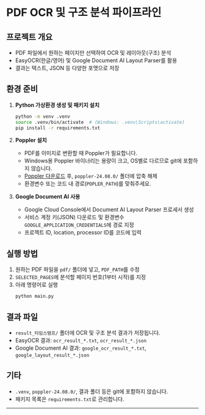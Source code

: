 # PDF OCR 및 구조 분석 파이프라인

## 프로젝트 개요
- PDF 파일에서 원하는 페이지만 선택하여 OCR 및 레이아웃(구조) 분석
- EasyOCR(한글/영어) 및 Google Document AI Layout Parser를 활용
- 결과는 텍스트, JSON 등 다양한 포맷으로 저장

## 환경 준비
1. **Python 가상환경 생성 및 패키지 설치**
   ```bash
   python -m venv .venv
   source .venv/bin/activate  # (Windows: .venv\Scripts\activate)
   pip install -r requirements.txt
   ```

2. **Poppler 설치**
   - PDF를 이미지로 변환할 때 Poppler가 필요합니다.
   - Windows용 Poppler 바이너리는 용량이 크고, OS별로 다르므로 git에 포함하지 않습니다.
   - [Poppler 다운로드](https://github.com/oschwartz10612/poppler-windows/releases/) 후, `poppler-24.08.0/` 폴더에 압축 해제
   - 환경변수 또는 코드 내 경로(`POPLER_PATH`)를 맞춰주세요.

3. **Google Document AI 사용**
   - Google Cloud Console에서 Document AI Layout Parser 프로세서 생성
   - 서비스 계정 키(JSON) 다운로드 및 환경변수 `GOOGLE_APPLICATION_CREDENTIALS`에 경로 지정
   - 프로젝트 ID, location, processor ID를 코드에 입력

## 실행 방법
1. 원하는 PDF 파일을 `pdf/` 폴더에 넣고, `PDF_PATH`를 수정
2. `SELECTED_PAGES`에 분석할 페이지 번호(1부터 시작)를 지정
3. 아래 명령어로 실행
   ```bash
   python main.py
   ```

## 결과 파일
- `result_타임스탬프/` 폴더에 OCR 및 구조 분석 결과가 저장됩니다.
- EasyOCR 결과: `ocr_result_*.txt`, `ocr_result_*.json`
- Google Document AI 결과: `google_ocr_result_*.txt`, `google_layout_result_*.json`

## 기타
- `.venv`, `poppler-24.08.0/`, 결과 폴더 등은 git에 포함하지 않습니다.
- 패키지 목록은 `requirements.txt`로 관리합니다.

---

